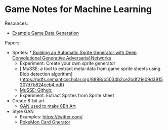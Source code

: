 # Game Notes for Machine Learning

Resources:
* [Example Game Data Generation](Simple_Numpy_and_Data_Generation.ipynb)

Papers:

* Sprites:
  *[ Building an Automatic Sprite Generator with Deep
Convolutional Generative Adversarial Networks ](https://github.com/RutgersGRID/mlnotebooks)
    * Experiment: Create your own sprite generator
  *  [ MuSSE: a tool to extract meta-data from game sprite sheets using
Blob detection algorithm] (https://pdfs.semanticscholar.org/8888/b5034b2ce2bdf21e09d3915207d7b824ceb4.pdf)
  * [MuSSE: Github: ](https://github.com/marcelomesmo/MuSSE)
  * Experiment: Extract Sprites from Sprite sheet
* Create 8-bit art
  * [GAN used to make 8Bit Art](https://medium.com/@ageitgey/abusing-generative-adversarial-networks-to-make-8-bit-pixel-art-e45d9b96cee7)
* Style GAN
  * Examples: https://twitter.com/
  * [PokeMon Card Gnerator](https://github.com/t04glovern/stylegan-pokemon)

  

